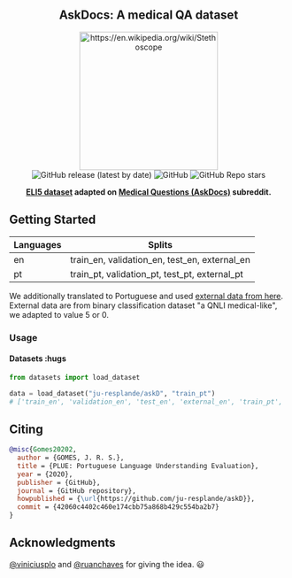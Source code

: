 <br />
<div align="center">
    <h2 align="center">AskDocs: A medical QA dataset</h2>
    <img src="https://images.emojiterra.com/google/noto-emoji/v2.034/512px/1fa7a.png" alt="https://en.wikipedia.org/wiki/Stethoscope" width="250">
    <br />
  <img alt="GitHub release (latest by date)" src="https://img.shields.io/github/v/release/ju-resplande/askD">
  <img alt="GitHub" src="https://img.shields.io/github/license/ju-resplande/askD">
  <img alt="GitHub Repo stars" src="https://img.shields.io/github/stars/ju-resplande/askD?style=social">
  <p align="center">
  <b>
    <a href="https://huggingface.co/datasets/eli5">ELI5 dataset</a> adapted on <a href="https://www.reddit.com/r/AskDocs/">Medical Questions (AskDocs)</a> subreddit.
  </b>
  </p>
</div>

## Getting Started

 | Languages | Splits|
| --- | --- |
| en  | train_en, validation_en, test_en, external_en |
| pt  | train_pt, validation_pt, test_pt, external_pt |

We additionally translated to Portuguese and used <a href="https://github.com/LasseRegin/medical-question-answer-data"> external data from here<a>.
External data are from binary classification dataset "a QNLI medical-like", we adapted to value 5 or 0.

### Usage

#### Datasets :hugs

```python
from datasets import load_dataset

data = load_dataset("ju-resplande/askD", "train_pt")
# ['train_en', 'validation_en', 'test_en', 'external_en', 'train_pt', 'validation_pt', 'test_pt', 'external_pt']
```

## Citing

```bibtex
@misc{Gomes20202,
  author = {GOMES, J. R. S.},
  title = {PLUE: Portuguese Language Understanding Evaluation},
  year = {2020},
  publisher = {GitHub},
  journal = {GitHub repository},
  howpublished = {\url{https://github.com/ju-resplande/askD}},
  commit = {42060c4402c460e174cbb75a868b429c554ba2b7}
}
```

## Acknowledgments

[@viniciusplo](https://github.com/viniciusplo) and [@ruanchaves](https://github.com/ruanchaves) for giving the idea. :smiley:
